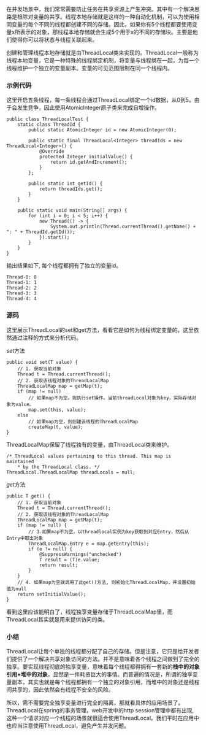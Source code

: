 在并发场景中，我们常常需要防止任务在共享资源上产生冲突。其中有一个解决思路是根除对变量的共享。线程本地存储就是这样的一种自动化机制，可以为使用相同变量的每个不同的线程都创建不同的存储。因此，如果你有5个线程都要使用变量x所表示的对象，那线程本地存储就会生成5个用于x的不同的存储块。主要是他们使得你可以将状态与线程关联起来。

创建和管理线程本地存储就是由ThreadLocal类来实现的。ThreadLocal一般称为线程本地变量，它是一种特殊的线程绑定机制，将变量与线程绑在一起，为每一个线程维护一个独立的变量副本。变量的可见范围限制在同一个线程内。

### 示例代码
这里开启五条线程，每一条线程会通过ThreadLocal绑定一个id数据，从0到5。由于会发生竞争，因此使用AtomicInteger原子类来完成自增操作。
```
public class ThreadLocalTest {
    static class ThreadId {
        public static AtomicInteger id = new AtomicInteger(0);

        public static final ThreadLocal<Integer> threadIds = new ThreadLocal<Integer>() {
            @Override
            protected Integer initialValue() {
                return id.getAndIncrement();
            }
        };

        public static int getId() {
            return threadIds.get();
        }
    }

    public static void main(String[] args) {
        for (int i = 0; i < 5; i++) {
            new Thread(() -> {
                System.out.println(Thread.currentThread().getName() + ": " + ThreadId.getId());
            }).start();
        }
    }
}
```
输出结果如下, 每个线程都拥有了独立的变量id。
```
Thread-0: 0
Thread-1: 1
Thread-2: 2
Thread-3: 3
Thread-4: 4
```

### 源码
这里展示ThreadLocal的set和get方法，看看它是如何为线程绑定变量的。这里依然通过注释的方式来分析代码。

*set*方法
```
public void set(T value) {
    // 1. 获取当前对象
    Thread t = Thread.currentThread();
    // 2. 获取该线程对象的ThreadLocalMap
    ThreadLocalMap map = getMap(t);
    if (map != null)
        // 如果map不为空，则执行set操作。当前threadLocal对象为key，实际存储对象为value。
        map.set(this, value);
    else
        // 如果map为空，则创建该线程的ThreadLocalMap
        createMap(t, value);
}
```

ThreadLocalMap保留了线程独有的变量，由ThreadLocal类来维护。
```
/* ThreadLocal values pertaining to this thread. This map is maintained
    * by the ThreadLocal class. */
ThreadLocal.ThreadLocalMap threadLocals = null;
```

*get*方法
```
public T get() {
    // 1. 获取当前对象
    Thread t = Thread.currentThread();
    // 2. 获取该线程对象的ThreadLocalMap
    ThreadLocalMap map = getMap(t);
    if (map != null) {
        // 3.如果map不为空，以threadlocal实例为key获取到对应Entry，然后从Entry中取出对象
        ThreadLocalMap.Entry e = map.getEntry(this);
        if (e != null) {
            @SuppressWarnings("unchecked")
            T result = (T)e.value;
            return result;
        }
    }
    // 4. 如果map为空就调用了此get()方法, 则初始化ThreadLocalMap，并设置初始值为null
    return setInitialValue();
}
```

看到这里应该能明白了，线程独享变量存储于ThreadLocalMap里，而ThreadLocal其实就是用来提供访问的类。

### 小结
ThreadLocal让每个单独的线程都分配了自己的存储。但是注意，它只是给开发者们提供了一个解决共享对象访问的方法。并不是意味着各个线程之间做到了完全的独享。要实现线程彻底的独享变量，意味着每个线程都得拥有一套新的**栈中的对象引用+堆中的对象**，显然是一件耗资巨大的事情。而普遍的情况是，所谓的独享变量副本，其实也就是每个线程都拥有一个独立的对象引用，而堆中的对象还是线程间共享的，因此依然会有线程不安全的风险。

所以，需不需要完全独享变量进行完全的隔离，那就看具体的应用场景了。ThreadLocal在spring的事务管理，web开发中的http session管理中都有出现, 这种一个请求对应一个线程的场景就很适合使用ThreadLocal。我们平时在应用中也应当注意使用ThreadLocal，避免产生并发问题。